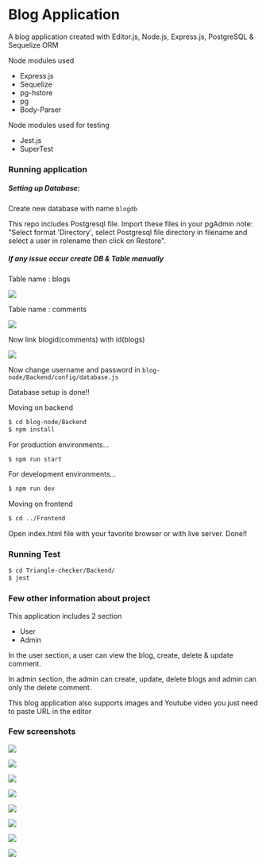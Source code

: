 # Blog Application

A blog application created with Editor.js, Node.js, Express.js, PostgreSQL & Sequelize ORM

Node modules used
  - Express.js
  - Sequelize 
  - pg-hstore
  - pg
  - Body-Parser

Node modules used for testing
  - Jest.js
  - SuperTest

### Running application

##### Setting up Database:

Create new database with name ```blogdb```

This repo includes Postgresql file. Import these files in your pgAdmin note: "Select format 'Directory', select Postgresql file directory in filename and select a user in rolename then click on Restore". 

##### If any issue occur create DB & Table manually

Table name : blogs

![](Images/blog-tabel.png)

Table name : comments

![](Images/comment-tabel.png)

Now link blogid(comments) with id(blogs)

![](Images/relationship.png)

Now change username and password in ```blog-node/Backend/config/database.js  ```

Database setup is done!!

Moving on backend

```sh
$ cd blog-node/Backend
$ npm install
```

For production environments...

```sh
$ npm run start
```

For development environments...

```sh
$ npm run dev
```
Moving on frontend
```sh
$ cd ../Frontend
```
Open index.html file with your favorite browser or with live server.
Done!!

### Running Test

```sh
$ cd Triangle-checker/Backend/
$ jest
```

### Few other information about project

This application includes 2 section
- User
- Admin

In the user section, a user can view the blog, create, delete & update comment.

In admin section, the admin can create, update, delete blogs and admin can only the delete comment.

This blog application also supports images and Youtube video you just need to paste URL in the editor

### Few screenshots
![](Images/p1.png)

![](Images/p2.png)

![](Images/p3.png)

![](Images/p4.png)

![](Images/p5.png)

![](Images/p6.png)

![](Images/p7.png)

![](Images/p8.png)


